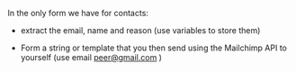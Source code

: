 In the only form we have for contacts:
- extract the email, name and reason (use variables to store them)

- Form a string or template that you then send using the Mailchimp API to yourself (use email peer@gmail.com )